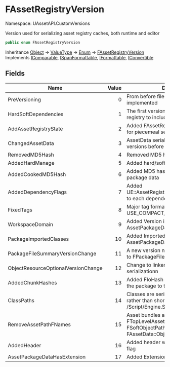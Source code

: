 # FAssetRegistryVersion

Namespace: UAssetAPI.CustomVersions

Version used for serializing asset registry caches, both runtime and editor

```csharp
public enum FAssetRegistryVersion
```

Inheritance [Object](https://docs.microsoft.com/en-us/dotnet/api/system.object) → [ValueType](https://docs.microsoft.com/en-us/dotnet/api/system.valuetype) → [Enum](https://docs.microsoft.com/en-us/dotnet/api/system.enum) → [FAssetRegistryVersion](./uassetapi.customversions.fassetregistryversion.md)<br>
Implements [IComparable](https://docs.microsoft.com/en-us/dotnet/api/system.icomparable), [ISpanFormattable](https://docs.microsoft.com/en-us/dotnet/api/system.ispanformattable), [IFormattable](https://docs.microsoft.com/en-us/dotnet/api/system.iformattable), [IConvertible](https://docs.microsoft.com/en-us/dotnet/api/system.iconvertible)

## Fields

| Name | Value | Description |
| --- | --: | --- |
| PreVersioning | 0 | From before file versioning was implemented |
| HardSoftDependencies | 1 | The first version of the runtime asset registry to include file versioning. |
| AddAssetRegistryState | 2 | Added FAssetRegistryState and support for piecemeal serialization |
| ChangedAssetData | 3 | AssetData serialization format changed, versions before this are not readable |
| RemovedMD5Hash | 4 | Removed MD5 hash from package data |
| AddedHardManage | 5 | Added hard/soft manage references |
| AddedCookedMD5Hash | 6 | Added MD5 hash of cooked package to package data |
| AddedDependencyFlags | 7 | Added UE::AssetRegistry::EDependencyProperty to each dependency |
| FixedTags | 8 | Major tag format change that replaces USE_COMPACT_ASSET_REGISTRY: |
| WorkspaceDomain | 9 | Added Version information to AssetPackageData |
| PackageImportedClasses | 10 | Added ImportedClasses to AssetPackageData |
| PackageFileSummaryVersionChange | 11 | A new version number of UE5 was added to FPackageFileSummary |
| ObjectResourceOptionalVersionChange | 12 | Change to linker export/import resource serializationn |
| AddedChunkHashes | 13 | Added FIoHash for each FIoChunkId in the package to the AssetPackageData. |
| ClassPaths | 14 | Classes are serialized as path names rather than short object names, e.g. /Script/Engine.StaticMesh |
| RemoveAssetPathFNames | 15 | Asset bundles are serialized as FTopLevelAssetPath instead of FSoftObjectPath, deprecated FAssetData::ObjectPath |
| AddedHeader | 16 | Added header with bFilterEditorOnlyData flag |
| AssetPackageDataHasExtension | 17 | Added Extension to AssetPackageData. |
